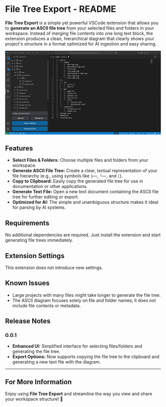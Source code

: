 # File Tree Export - README

**File Tree Export** is a simple yet powerful VSCode extension that allows you to **generate an ASCII file tree** from your selected files and folders in your workspace. Instead of merging file contents into one long text block, the extension produces a clean, hierarchical diagram that clearly shows your project's structure in a format optimized for AI ingestion and easy sharing.

![Screenshot](./media/screenshot.png)

## Features

- **Select Files & Folders:** Choose multiple files and folders from your workspace.
- **Generate ASCII File Tree:** Create a clear, textual representation of your file hierarchy (e.g., using symbols like `├──`, `└──`, and `│`).
- **Copy to Clipboard:** Easily copy the generated file tree for use in documentation or other applications.
- **Generate Text File:** Open a new text document containing the ASCII file tree for further editing or export.
- **Optimized for AI:** The simple and unambiguous structure makes it ideal for parsing by AI systems.

## Requirements

No additional dependencies are required. Just install the extension and start generating file trees immediately.

## Extension Settings

This extension does not introduce new settings.

## Known Issues

- Large projects with many files might take longer to generate the file tree.
- The ASCII diagram focuses solely on file and folder names; it does not include file contents or metadata.

## Release Notes

### 0.0.1

- **Enhanced UI:** Simplified interface for selecting files/folders and generating the file tree.
- **Export Options:** Now supports copying the file tree to the clipboard and generating a new text file with the diagram.

---

## For More Information

Enjoy using **File Tree Export** and streamline the way you view and share your workspace structure! 🚀
